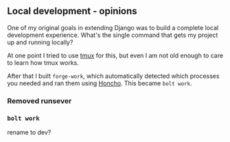 
## Local development - opinions

One of my original goals in extending Django was to build a complete local development experience.
What's the single command that gets my project up and running locally?

At one point I tried to use [tmux](https://github.com/tmux/tmux) for this,
but even I am not old enough to care to learn how tmux works.

After that I built `forge-work`, which automatically detected which processes you needed and ran them using [Honcho](https://honcho.readthedocs.io/en/latest/).
This became `bolt work`.

### Removed runsever

### `bolt work`

rename to dev?
